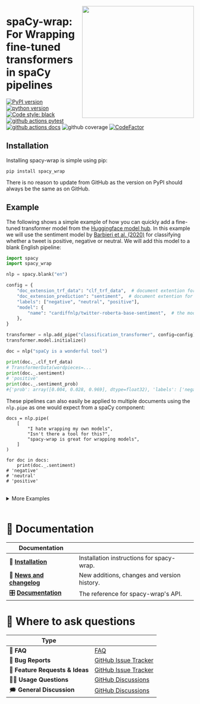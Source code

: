 <a href="https://github.com/kennethenevoldsen/spacy-wrap"><img src="https://raw.githubusercontent.com/KennethEnevoldsen/spacy-wrap/main/docs/_static/icon.png" width="300" align="right" /></a>
# spaCy-wrap: For Wrapping fine-tuned transformers in spaCy pipelines


[![PyPI version](https://badge.fury.io/py/spacy-wrap.svg)](https://pypi.org/project/spacy-wrap/)
[![python version](https://img.shields.io/badge/Python-%3E=3.7-blue)](https://github.com/kennethenevoldsen/spacy-wrap)
[![Code style: black](https://img.shields.io/badge/Code%20Style-Black-black)](https://black.readthedocs.io/en/stable/the_black_code_style/current_style.html)
[![github actions pytest](https://github.com/kennethenevoldsen/spacy-wrap/actions/workflows/pytest-cov-comment.yml/badge.svg)](https://github.com/kennethenevoldsen/spacy-wrap/actions)
[![github actions docs](https://github.com/kennethenevoldsen/spacy-wrap/actions/workflows/documentation.yml/badge.svg)](https://kennethenevoldsen.github.io/spacy-wrap/)
![github coverage](https://img.shields.io/endpoint?url=https://gist.githubusercontent.com/KennethEnevoldsen/33fb85a2c440013df494c1fce884633c/raw/3813a0369fdd61b39a806b7b91839ff405ef809a/badge-spacy-wrap-coverage.json)
[![CodeFactor](https://www.codefactor.io/repository/github/kennethenevoldsen/spacy-wrap/badge)](https://www.codefactor.io/repository/github/kennethenevoldsen/spacy-wrap)
<!-- [![pip downloads](https://img.shields.io/pypi/dm/spacy_wrap.svg)](https://pypi.org/project/spacy_wrap/) -->


## Installation

Installing spacy-wrap is simple using pip:

```
pip install spacy_wrap
```

There is no reason to update from GitHub as the version on PyPI should always be the same as on GitHub.

## Example
The following shows a simple example of how you can quickly add a fine-tuned transformer model from the [Huggingface model hub](https://huggingface.co/models?pipeline_tag=text-classification&sort=downloads).  In this example we will use the sentiment model by [Barbieri et al. (2020)](https://huggingface.co/cardiffnlp/twitter-roberta-base-sentiment) for classifying whether a tweet is positive, negative or neutral. We will add this model to a blank English pipeline:

```python
import spacy
import spacy_wrap

nlp = spacy.blank("en")

config = {
    "doc_extension_trf_data": "clf_trf_data",  # document extention for the forward pass
    "doc_extension_prediction": "sentiment",  # document extention for the prediction
    "labels": ["negative", "neutral", "positive"],
    "model": {
        "name": "cardiffnlp/twitter-roberta-base-sentiment",  # the model name or path of huggingface model
    },
}

transformer = nlp.add_pipe("classification_transformer", config=config)
transformer.model.initialize()

doc = nlp("spaCy is a wonderful tool")

print(doc._.clf_trf_data)
# TransformerData(wordpieces=...
print(doc._.sentiment)
# 'positive'
print(doc._.sentiment_prob)
#{'prob': array([0.004, 0.028, 0.969], dtype=float32), 'labels': ['negative', 'neutral', 'positive']}
```

These pipelines can also easily be applied to multiple documents using the `nlp.pipe` as one would expect from a spaCy component:

```
docs = nlp.pipe(
    [
        "I hate wrapping my own models",
        "Isn't there a tool for this?",
        "spacy-wrap is great for wrapping models",
    ]
)

for doc in docs:
    print(doc._.sentiment)
# 'negative'
# 'neutral'
# 'positive'
```

 <br /> 

<details>
  <summary> More Examples </summary>

It is always nice to have more than one example. Here is another one where we add the Hate speech model for Danish to a blank Danish pipeline:

```python
import spacy
import spacy_wrap

nlp = spacy.blank("da")

config = {
    "doc_extension_trf_data": "clf_trf_data",  # document extention for the forward pass
    "doc_extension_prediction": "hate_speech",  # document extention for the prediction
    "labels": ["Not hate Speech", "Hate speech"],
    "model": {
        "name": "DaNLP/da-bert-hatespeech-detection",  # the model name or path of huggingface model
    },
}

transformer = nlp.add_pipe("classification_transformer", config=config)
transformer.model.initialize()

doc = nlp("Senile gamle idiot") # old senile idiot

doc._.clf_trf_data
# TransformerData(wordpieces=...
doc._.hate_speech
# "Hate speech"
doc._.hate_speech_prob
# {'prob': array([0.013, 0.987], dtype=float32), 'labels': ['Not hate Speech', 'Hate speech']}
```

</details>

 <br /> 



# 📖 Documentation

| Documentation              |                                                                               |
| -------------------------- | ----------------------------------------------------------------------------- |
| 🔧 **[Installation]**       | Installation instructions for spacy-wrap.                                  |
| 📰 **[News and changelog]** | New additions, changes and version history.                                   |
| 🎛 **[Documentation]**      | The reference for spacy-wrap's API. |

[Documentation]: https://kennethenevoldsen.github.io/spacy-wrap/index.html
[Installation]: https://kennethenevoldsen.github.io/spacy-wrap/installation.html
[News and changelog]: https://kennethenevoldsen.github.io/spacy-wrap/news.html

# 💬 Where to ask questions

| Type                           |                        |
| ------------------------------ | ---------------------- |
| 🚨 **FAQ**                      | [FAQ]                  |
| 🚨 **Bug Reports**              | [GitHub Issue Tracker] |
| 🎁 **Feature Requests & Ideas** | [GitHub Issue Tracker] |
| 👩‍💻 **Usage Questions**          | [GitHub Discussions]   |
| 🗯 **General Discussion**       | [GitHub Discussions]   |


[FAQ]: https://kennethenevoldsen.github.io/spacy-wrap/faq.html
[github issue tracker]: https://github.com/kennethenevoldsen/spacy-wrap/issues
[github discussions]: https://github.com/kennethenevoldsen/spacy-wrap/discussions

